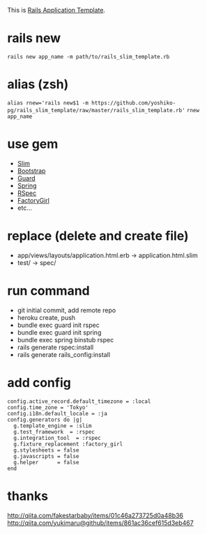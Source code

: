 This is [Rails Application Template](http://guides.rubyonrails.org/rails_application_templates.html).

# rails new
``rails new app_name -m path/to/rails_slim_template.rb``

# alias (zsh)
``alias rnew='rails new$1 -m https://github.com/yoshiko-pg/rails_slim_template/raw/master/rails_slim_template.rb'``
``rnew app_name``

# use gem
* [Slim](http://slim-lang.com/)
* [Bootstrap](http://getbootstrap.com/)
* [Guard](http://guardgem.org/)
* [Spring](https://github.com/rails/spring)
* [RSpec](http://rspec.info/)
* [FactoryGirl](https://github.com/thoughtbot/factory_girl)
* etc...

# replace (delete and create file)
* app/views/layouts/application.html.erb -> application.html.slim
* test/ -> spec/

# run command
* git initial commit, add remote repo
* heroku create, push
* bundle exec guard init rspec
* bundle exec guard init spring
* bundle exec spring binstub rspec
* rails generate rspec:install
* rails generate rails_config:install

# add config
```
config.active_record.default_timezone = :local
config.time_zone = 'Tokyo'
config.i18n.default_locale = :ja
config.generators do |g|
  g.template_engine = :slim
  g.test_framework  = :rspec
  g.integration_tool  = :rspec
  g.fixture_replacement :factory_girl
  g.stylesheets = false
  g.javascripts = false
  g.helper      = false
end
```

# thanks
http://qiita.com/fakestarbaby/items/01c46a273725d0a48b36  
http://qiita.com/yukimaru@github/items/861ac36cef615d3eb467
